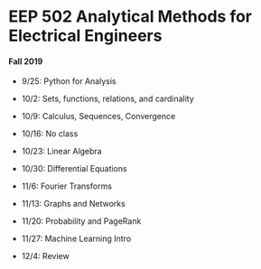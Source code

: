 # EEP 502 Analytical Methods for Electrical Engineers 
#### Fall 2019

- 9/25: Python for Analysis

- 10/2: Sets, functions, relations, and cardinality

- 10/9: Calculus, Sequences, Convergence

- 10/16: No class

- 10/23: Linear Algebra

- 10/30: Differential Equations

- 11/6: Fourier Transforms

- 11/13: Graphs and Networks

- 11/20: Probability and PageRank

- 11/27: Machine Learning Intro

- 12/4: Review
